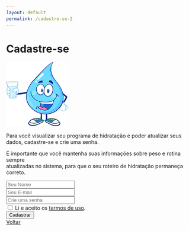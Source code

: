 ```yaml
---
layout: default
permalink: /cadastre-se-2
---
```


<!-- cadastro (tela com email, nome e senha) -->
<div class="register-2">
	<div class="section-wrapper">
		<h1 class="pt-5 pb-3">
			Cadastre-se
		</h1>
	</div>
	<div class="d-flex justify-content-center pb-4">
		<img src="assets/images/modal-gota.png" class="mr-5">
	</div>
	<div>
		<p>
			Para você visualizar seu programa de hidratação e poder atualizar seus dados, cadastre-se e crie uma senha.
		</p>
		<p>
			É importante que você mantenha suas informações sobre peso e rotina sempre
			<br>
			atualizadas no sistema, para que o seu roteiro de hidratação permaneça correto. 
		</p>
	</div>
	<form action="{{ '/lembretes' | relative_url }}">
		<div class="container input-form">
			<div class="row row-cols-2 row-cols-sm-4 text-center">
				<div class="input-group col-4 px-1 py-2">
					<input name="name" class="form-control shadow-none rounded input-register" placeholder="Seu Nome" required pattern="([a-zA-Z]+\s){1,}([a-zA-Z]+)" oninvalid="setCustomValidity('Insira o nome completo.')">
				</div>
				<div class="input-group col-4 px-1 py-2">
					<input name="email" type="email" class="form-control shadow-none rounded input-register" required placeholder="Seu E-mail" oninvalid="setCustomValidity('Insira um e-mail válido.')">
				</div>
				<div class="input-group col-4 px-1 py-2">
					<input class="form-control shadow-none rounded input-register" minlength="6" required placeholder="Crie uma senha">
				</div>
			</div>
		</div>
		<div class="d-flex justify-content-center">
			<div class="text-white pt-3 pb-2 px-5 ml-3 w-auto">
				<input class="form-check-input" type="checkbox" value="" id="flexCheckDefault" required>
				<label class="form-check-label" for="flexCheckDefault">
					Li e aceito os <a href="#" class="bg">termos de uso</a>.
				</label>
			</div>
		</div>
		<div class="input-group input-register r-btn px-4 mt-3">
      <input type="submit" class="w-btn form-control btn" value="Cadastrar"/>
    </div>
	</form>
	<a href="#" class="d-flex justify-content-center mt-3 pb-5">
		Voltar
	</a>
</div>